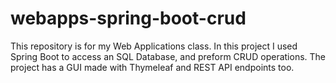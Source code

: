 # webapps-spring-boot-crud
This repository is for my Web Applications class.
In this project I used Spring Boot to access an SQL Database, and preform CRUD operations. The project has a GUI made with Thymeleaf and REST API endpoints too.
